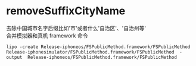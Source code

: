 # removeSuffixCityName
去除中国城市名字后缀比如'市'或者什么'自治区'、'自治州等'<br/>
合并模拟器和真机 framework 命令
```
lipo -create Release-iphoneos/FSPublicMethod.framework/FSPublicMethod  Release-iphonesimulator/FSPublicMethod.framework/FSPublicMethod  -output  Release-iphoneos/FSPublicMethod.framework/FSPublicMethod
```
